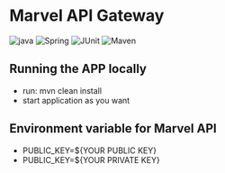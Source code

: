 # Marvel API Gateway

![java](https://img.shields.io/badge/Java-11-green?style=plastic&logo=java)
![Spring](https://img.shields.io/badge/Spring-2.4+-green?style=plastic&logo=spring)
![JUnit](https://img.shields.io/badge/JUnit-5-green?style=plastic&)
![Maven](https://img.shields.io/badge/Maven-gray?style=plastic)


## Running the APP locally

* run: mvn clean install
* start application as you want

## Environment variable for Marvel API
* PUBLIC_KEY=${YOUR PUBLIC KEY}
* PUBLIC_KEY=${YOUR PRIVATE KEY}


